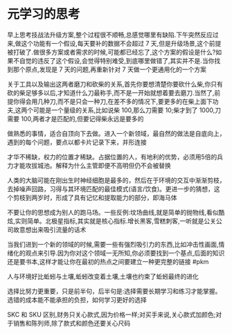 # 元学习的思考

早上思考技战法升级方案,整个过程很不顺畅,总感觉哪里有缺陷.下午突然反应过来,做这个功能有一个假设,每天要补的数据不会超过 7 天,但是升级场景,这个前提被打破了.做很多方案或者需求的时候,可能都已经忘了,这个方案的假设是什么?如果不自觉的违反了这个假设,会觉得特别难受,到底哪里做错了,其实并不是.当你找到那个原点,发现是 7 天的问题,再重新针对 7 天做一个更通用化的一个方案

关于工具以及输出这两者磨刀和砍柴的关系,首先你要想清楚你要砍什么柴,你只有砍的柴足够多以后,才知道什么刀最称手,而不是一开始就想着要去磨刀.当然了,前提你得会用几种刀,而不是只会一种刀,在差不多的情况下,要更多的在柴上面下功夫,这两个可能是一个量级的关系,比如说柴 100,那么刀需要 10;柴才到了 1000,刀需要 100,两者才是匹配的,但要记得柴永远是要多的

做熟悉的事情，适合自顶向下去做。进入一个新领域，最自然的做法是自底向上，遇到的每个问题，要点以都卡片记录下来，并形连接

才华不稀缺，权力的位置才稀缺。占据位置的人，有地利的优势，必须用5倍的兵力才能攻拔城池。解释为什么主管即便不高明但仍不会被替换

人类的大脑可能在刚出生时神经细胞是最多的，然后在于环境的交互中渐渐剪枝，去掉噪声回路，习得与其环境匹配的最佳模式(语言/饮食)。更进一步的猜想，这个剪枝到两岁时，形成了具有记忆和提取能力的部分，即海马体

不要让你的思想成为别人的跑马场。一些反例:坟场曲线,就是简单的抛物线,看似酷炫,实则简单。北极星指标,其实就是核心指标.增长黑客,雪糕刺客,一听就是公关公司故意想出来吸引流量的话术

当我们进到一个新的领域的时候,需要一些有强烈吸引力的东西,比如冲击性画面,情绪化的观点来引导.因为你对这个领域一无所知,你必须要找到一个基点,后面的知识还是要书本,这样才能让你在最初的热点之间要建立一种更完整的链接 #pkm

人与环境好比蚯蚓与土壤,蚯蚓改变着土壤,土壤也约束了蚯蚓最终的进化

选择比努力更重要，只是前半句，后半句是:选择需要长期学习和练习才能掌握。选错的成本能不能承担的负担，如何学习更好的选择

SKC 和 SKU 区别,财务只关心款式,因为价格一样;对买手来说,关心款式加颜色;对于销售和陈列师,除了款式和颜色还要关心尺码
